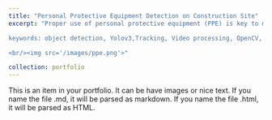 ```yaml
---
title: "Personal Protective Equipment Detection on Construction Site"
excerpt: "Proper use of personal protective equipment (PPE) is key to minimizing injuries from accidents in construction sites. I have developed an AI model build on YOLOv3 to detect PPE components (Hardhat,Vest) from a video stream .It also tracks workers location and notify if someone is in dangerous zone. It was embedded on Nvidia Jetson board for real time object detection on construction site.<br />

keywords: object detection, Yolov3,Tracking, Video processing, OpenCV, Python <br />

<br/><img src='/images/ppe.png'>"

collection: portfolio
---
```


This is an item in your portfolio. It can be have images or nice text. If you name the file .md, it will be parsed as markdown. If you name the file .html, it will be parsed as HTML.
